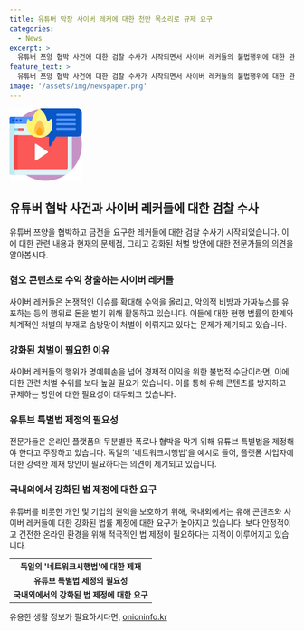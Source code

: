 ```yaml
---
title: 유튜버 막장 사이버 레커에 대한 천만 목소리로 규제 요구
categories:
  - News
excerpt: >
  유튜버 쯔양 협박 사건에 대한 검찰 수사가 시작되면서 사이버 레커들의 불법행위에 대한 관심이 높아지고 있다. 이들이 수익형 범죄로 간주되어 강력한 처벌을 받아야 한다는 목소리가 나오고 있으며, 혐오적인 콘텐츠를 제작하고 이를 통해 경제적 이익을 취하는 행위에 대한 우려도 커지고 있다. 현재의 법은 이러한 행위에 대해 솜방망이 처벌을 내리고 있어서, 강력한 처벌이 필요하다는 목소리가 나오고 있다. 또한, 독일의 네트워크시행법을 언급하며, 유튜브가 국가별 상황에 맞는 국내법을 적용할 필요가 있다고 지적하고 있다.
feature_text: >
  유튜버 쯔양 협박 사건에 대한 검찰 수사가 시작되면서 사이버 레커들의 불법행위에 대한 관심이 높아지고 있다. 이들이 수익형 범죄로 간주되어 강력한 처벌을 받아야 한다는 목소리가 나오고 있으며, 혐오적인 콘텐츠를 제작하고 이를 통해 경제적 이익을 취하는 행위에 대한 우려도 커지고 있다. 현재의 법은 이러한 행위에 대해 솜방망이 처벌을 내리고 있어서, 강력한 처벌이 필요하다는 목소리가 나오고 있다. 또한, 독일의 네트워크시행법을 언급하며, 유튜브가 국가별 상황에 맞는 국내법을 적용할 필요가 있다고 지적하고 있다.
image: '/assets/img/newspaper.png'
---
```


<p><img src="/assets/img/news.png" alt="rentncar 속보" /></p>

<h2 data-ke-size="size26">유튜버 협박 사건과 사이버 레커들에 대한 검찰 수사</h2>

<p data-ke-size="size16">유튜버 쯔양을 협박하고 금전을 요구한 레커들에 대한 검찰 수사가 시작되었습니다. 이에 대한 관련 내용과 현재의 문제점, 그리고 강화된 처벌 방안에 대한 전문가들의 의견을 알아봅시다.</p>

<h3>혐오 콘텐츠로 수익 창출하는 사이버 레커들</h3>

<p data-ke-size="size16">사이버 레커들은 논쟁적인 이슈를 확대해 수익을 올리고, 악의적 비방과 가짜뉴스를 유포하는 등의 행위로 돈을 벌기 위해 활동하고 있습니다. 이들에 대한 현행 법률의 한계와 체계적인 처벌의 부재로 솜방망이 처벌이 이뤄지고 있다는 문제가 제기되고 있습니다.</p>

<h3>강화된 처벌이 필요한 이유</h3>

<p data-ke-size="size16">사이버 레커들의 행위가 명예훼손을 넘어 경제적 이익을 위한 불법적 수단이라면, 이에 대한 관련 처벌 수위를 보다 높일 필요가 있습니다. 이를 통해 유해 콘텐츠를 방지하고 규제하는 방안에 대한 필요성이 대두되고 있습니다.</p>

<h3>유튜브 특별법 제정의 필요성</h3>

<p data-ke-size="size16">전문가들은 온라인 플랫폼의 무분별한 폭로나 협박을 막기 위해 유튜브 특별법을 제정해야 한다고 주장하고 있습니다. 독일의 '네트워크시행법'을 예시로 들어, 플랫폼 사업자에 대한 강력한 제재 방안이 필요하다는 의견이 제기되고 있습니다.</p>

<h3>국내외에서 강화된 법 제정에 대한 요구</h3>

<p data-ke-size="size16">유튜버를 비롯한 개인 및 기업의 권익을 보호하기 위해, 국내외에서는 유해 콘텐츠와 사이버 레커들에 대한 강화된 법률 제정에 대한 요구가 높아지고 있습니다. 보다 안정적이고 건전한 온라인 환경을 위해 적극적인 법 제정이 필요하다는 지적이 이루어지고 있습니다.</p>

<table>
    <tbody>
        <tr>
            <td style="text-align: center; height: 17px;"><b>독일의 '네트워크시행법'에 대한 제재</b></td>
        </tr>
        <tr>
            <td style="text-align: center; height: 17px;"><b>유튜브 특별법 제정의 필요성</b></td>
        </tr>
        <tr>
            <td style="text-align: center; height: 17px;"><b>국내외에서의 강화된 법 제정에 대한 요구</b></td>
        </tr>
    </tbody>
</table>

<p><p data-ke-size="size16"></p></p>
유용한 생활 정보가 필요하시다면, <a href="https://onioninfo.kr" rel="dofollow">onioninfo.kr</a>


